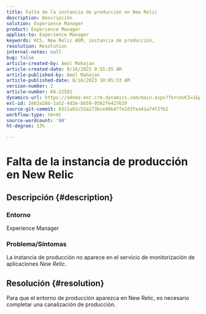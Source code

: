 ```yaml
---
title: Falta de la instancia de producción en New Relic
description: Descripción
solution: Experience Manager
product: Experience Manager
applies-to: Experience Manager
keywords: KCS, New Relic AEM, instancia de producción,
resolution: Resolution
internal-notes: null
bug: false
article-created-by: Amol Mahajan
article-created-date: 8/16/2023 9:55:55 AM
article-published-by: Amol Mahajan
article-published-date: 8/16/2023 10:05:33 AM
version-number: 2
article-number: KA-22582
dynamics-url: https://adobe-ent.crm.dynamics.com/main.aspx?forceUCI=1&pagetype=entityrecord&etn=knowledgearticle&id=73509313-1b3c-ee11-bdf4-6045bd006079
exl-id: 1663a28b-1a52-4d2e-bb59-9562fe427629
source-git-commit: 0311a02c52a273bce96b47fe2d3fea41a74f2fb2
workflow-type: tm+mt
source-wordcount: '60'
ht-degree: 13%

---
```


# Falta de la instancia de producción en New Relic

## Descripción {#description}


### <b>Entorno</b>

Experience Manager



### <b>Problema/Síntomas</b>

La instancia de producción no aparece en el servicio de monitorización de aplicaciones *New Relic*.


## Resolución {#resolution}


Para que el entorno de producción aparezca en New Relic, es necesario completar una canalización de producción.
